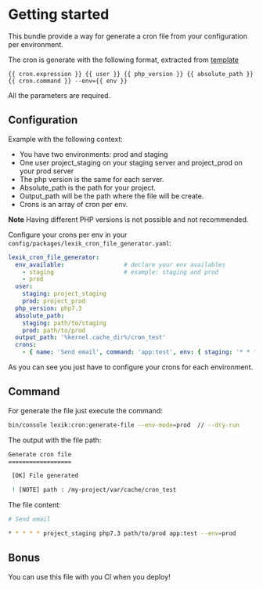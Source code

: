 Getting started
===============

This bundle provide a way for generate a cron file from your configuration per environment.

The cron is generate with the following format, extracted from [template](/Resources/views/template.txt.twig)

```twig
{{ cron.expression }} {{ user }} {{ php_version }} {{ absolute_path }} {{ cron.command }} --env={{ env }}
```

All the parameters are required.

Configuration
-------------

Example with the following context:

* You have two environments: prod and staging
* One user project_staging on your staging server and project_prod on your prod server
* The php version is the same for each server.
* Absolute_path is the path for your project.
* Output_path will be the path where the file will be create.
* Crons is an array of cron per env.

**Note** Having different PHP versions is not possible and not recommended.

Configure your crons per env in your `config/packages/lexik_cron_file_generator.yaml`:

``` yaml
lexik_cron_file_generator:
  env_available:                 # declare your env availables
    - staging                    # example: staging and prod
    - prod
  user:
    staging: project_staging
    prod: project_prod
  php_version: php7.3
  absolute_path:
    staging: path/to/staging
    prod: path/to/prod
  output_path: '%kernel.cache_dir%/cron_test'
  crons:
    - { name: 'Send email', command: 'app:test', env: { staging: '* * * * *', prod: '* 5 * * *' } }

```

As you can see you just have to configure your crons for each environment.

Command
-------

For generate the file just execute the command:

``` bash
bin/console lexik:cron:generate-file --env-mode=prod  // --dry-run 
```

The output with the file path:

``` bash
Generate cron file
==================

 [OK] File generated

 ! [NOTE] path : /my-project/var/cache/cron_test
```

The file content:

``` bash
# Send email

* * * * * project_staging php7.3 path/to/prod app:test --env=prod
```

Bonus
-----

You can use this file with you CI when you deploy!
